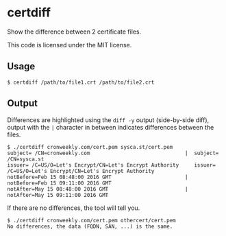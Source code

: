 # certdiff

Show the difference between 2 certificate files.

This code is licensed under the MIT license.

## Usage

    $ certdiff /path/to/file1.crt /path/to/file2.crt

## Output

Differences are highlighted using the `diff -y` output (side-by-side diff), output with the `|` character in between indicates differences between the files.

    $ ./certdiff cronweekly.com/cert.pem sysca.st/cert.pem
    subject= /CN=cronweekly.com                               |  subject= /CN=sysca.st
    issuer= /C=US/O=Let's Encrypt/CN=Let's Encrypt Authority     issuer= /C=US/O=Let's Encrypt/CN=Let's Encrypt Authority
    notBefore=Feb 15 08:48:00 2016 GMT                        |  notBefore=Feb 15 09:11:00 2016 GMT
    notAfter=May 15 08:48:00 2016 GMT                         |  notAfter=May 15 09:11:00 2016 GMT

If there are no differences, the tool will tell you.

    $ ./certdiff cronweekly.com/cert.pem othercert/cert.pem
    No differences, the data (FQDN, SAN, ...) is the same.
